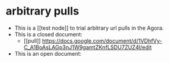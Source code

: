 # arbitrary pulls

- This is a [[test node]] to trial arbitrary url pulls in the Agora.
- This is a closed document:
  - [[pull]] https://docs.google.com/document/d/1VDhfVy-C_A1BoAsLAGp3nJ1W9gamtZKnfLSDU7ZUZ4I/edit
- This is an open document:

